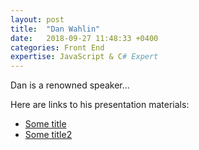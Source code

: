 ```yaml
---
layout: post
title:  "Dan Wahlin"
date:   2018-09-27 11:48:33 +0400
categories: Front End
expertise: JavaScript & C# Expert
---
```


Dan is a renowned speaker...

Here are links to his presentation materials:

- [Some title](https://www.dropbox.com/s/63r3hr2nc0vqsyr/Workshop%20Demos.pptx?dl=1)
- [Some title2](https://www.dropbox.com/s/63r3hr2nc0vqsyr/Workshop%20Demos.pptx?dl=1)